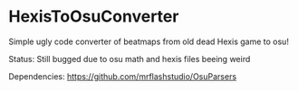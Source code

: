 # HexisToOsuConverter

Simple ugly code converter of beatmaps from old dead Hexis game to osu!

Status: Still bugged due to osu math and hexis files beeing weird

Dependencies:
https://github.com/mrflashstudio/OsuParsers
